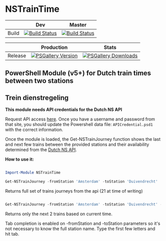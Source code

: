 # NSTrainTime 


|  | Dev | Master |
|----------|----------|----------|
| Build | [![Build Status](https://darkcrystal.visualstudio.com/NSTrainTime/_apis/build/status/whiteken.NSTrainTime?branchName=dev)](https://darkcrystal.visualstudio.com/NSTrainTime/_build/latest?definitionId=4&branchName=dev) | [![Build Status](https://darkcrystal.visualstudio.com/NSTrainTime/_apis/build/status/whiteken.NSTrainTime?branchName=master)](https://darkcrystal.visualstudio.com/NSTrainTime/_build/latest?definitionId=4&branchName=master) |

| | Production | Stats |
|----------|----------|----------|
| Release |[![PSGallery Version](https://img.shields.io/powershellgallery/v/NSTrainTime.svg?style=plastic&label=PowerShell%20Gallery)](https://www.powershellgallery.com/packages/NSTrainTime/) | [![PSGallery Downloads](https://img.shields.io/powershellgallery/dt/NSTrainTime.svg?style=plastic&label=Downloads)](https://www.powershellgallery.com/packages/NSTrainTime/) |

## PowerShell Module (v5+) for Dutch train times between two stations 
## Trein dienstregeling

**This module needs API credentials for the Dutch NS API**

Request API access [here](https://www.ns.nl/ews-aanvraagformulier/?0).
Once you have a username and password from that site, you should update the Powershell data file: `APICredential.psd1` with the correct information.

Once the module is loaded, the Get-NSTrainJourney function shows the last and next few trains between the provided stations and their availability determined from the [Dutch NS API](https://www.ns.nl/en/travel-information/ns-api).  

**How to use it:**

```powershell

Import-Module NSTrainTime

Get-NSTrainJourney -fromStation 'Amsterdam' -toStation 'Duivendrecht'

```

Returns full set of trains journeys from the api (21 at time of writing)

```powershell

Get-NSTrainJourney -fromStation 'Amsterdam' -toStation 'Duivendrecht' -Next 2

```

Returns only the next 2 trains based on current time.

Tab completion is enabled on -fromStation and -toStation parameters so it's not necessary to know the full station name.  Type the first few letters and hit tab.
